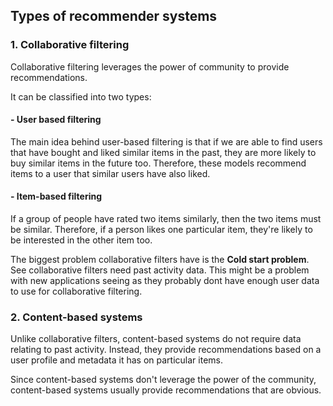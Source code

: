 ## Types of recommender systems

### 1. Collaborative filtering

Collaborative filtering leverages the power of community to provide recommendations.

It can be classified into two types:

  #### - User based filtering
 The main idea behind user-based filtering is that if we are able to find users that have
bought and liked similar items in the past, they are more likely to buy similar items in the
future too.
Therefore, these models recommend items to a user that similar users have also
liked.

  #### - Item-based filtering
 If a group of people have rated two items similarly, then the two items must be similar.
Therefore, if a person likes one particular item, they're likely to be interested in the other
item too.


The biggest problem collaborative filters have is the **Cold start problem**. See collaborative filters need past activity data. This might be a problem with new applications seeing as they probably dont have enough user data to use for collaborative filtering.


### 2. Content-based systems
  Unlike collaborative filters, content-based systems do not require data relating to past
activity. Instead, they provide recommendations based on a user profile and metadata it
has on particular items.

  Since content-based systems don't leverage the power of the community, content-based systems usually provide recommendations that are obvious.
  
